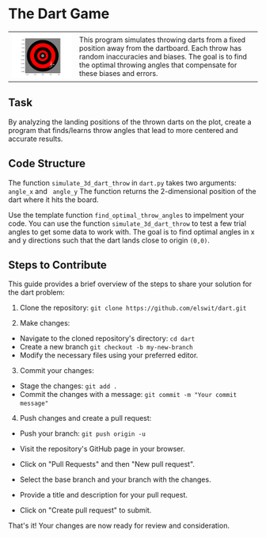 # The Dart Game

<table>
  <tr>
    <td><img src="darts.png"/> </td>
    <td>This program simulates throwing darts from a fixed position away from the dartboard. Each throw has random inaccuracies and biases. The goal is to find the optimal throwing angles that compensate for these biases and errors.</td>
  </tr>
</table>

## Task 
By analyzing the landing positions of the thrown darts on the plot, create a program that finds/learns throw angles that lead to more centered and accurate  results.

## Code Structure

 The function ``simulate_3d_dart_throw``  in `dart.py` takes two arguments:  ``angle_x`` and `` angle_y`` The function returns the 2-dimensional position of the dart where it hits the board. 
 
Use the template function ``find_optimal_throw_angles`` to impelment your code.   You can use the function `simulate_3d_dart_throw` to test a few trial angles to get some data to work with.  The goal is to find optimal angles in x and y directions such that the dart lands close to origin `(0,0)`.
  

## Steps to Contribute

This guide provides a brief overview of the steps to share your solution for the dart problem:

1. Clone the repository: `git clone https://github.com/elswit/dart.git `


2. Make changes:
- Navigate to the cloned repository's directory: `cd dart`
- Create a new branch `git checkout -b my-new-branch`
- Modify the necessary files using your preferred editor.

3. Commit your changes:
- Stage the changes: `git add .`
- Commit the changes with a message: `git commit -m "Your commit message"`

4. Push changes and create a pull request:
- Push your branch: `git push origin -u`

- Visit the repository's GitHub page in your browser.
- Click on "Pull Requests" and then "New pull request".
- Select the base branch and your branch with the changes.
- Provide a title and description for your pull request.
- Click on "Create pull request" to submit.

That's it! Your changes are now ready for review and consideration.

